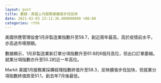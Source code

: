 ```yaml
---
layout: post
title: 數據：美國上月服務業擴張步伐加快
date: 2021-02-03 23:11:36.000000000 +08:00
categories: rthk
---
```


美國供應管理協會1月非製造業指數升至58.7，創近兩年最高，高於疫情前水平，亦高過市場預期。

數據顯示，1月非製造業新訂單分項指數升至61.8的6個月高位，但出口訂單萎縮。就業分項指數亦升至55.2的近一年高位。

Markit 美國1月服務業採購經理指數終值升至58.3，反映擴張步伐加快，但就業分項指數終值跌至51.1，創去年7月後最低。
